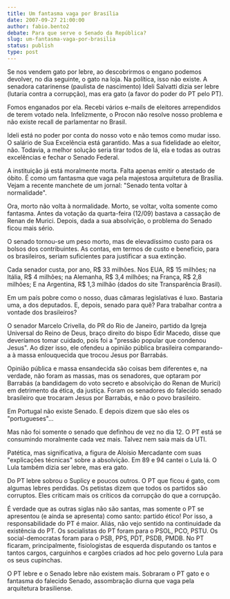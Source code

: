 ```yaml
---
title: Um fantasma vaga por Brasília
date: 2007-09-27 21:00:00
author: fabio.bento2
debate: Para que serve o Senado da República?
slug: um-fantasma-vaga-por-brasilia
status: publish 
type: post
---
```


  
Se nos vendem gato por lebre, ao descobrirmos o engano podemos devolver, no dia seguinte, o gato na loja. Na política, isso não existe. A senadora catarinense (paulista de nascimento) Ideli Salvatti dizia ser lebre (lutaria contra a corrupção), mas era gato (a favor do poder do PT pelo PT).   
  
Fomos enganados por ela. Recebi vários e-mails de eleitores arrependidos de terem votado nela. Infelizmente, o Procon não resolve nosso problema e não existe recall de parlamentar no Brasil.   
  
Ideli está no poder por conta do nosso voto e não temos como mudar isso. O salário de Sua Excelência está garantido. Mas a sua fidelidade ao eleitor, não. Todavia, a melhor solução seria tirar todos de lá, ela e todas as outras excelências e fechar o Senado Federal.  
  
A instituição já está moralmente morta. Falta apenas emitir o atestado de óbito. É como um fantasma que vaga pela majestosa arquitetura de Brasília. Vejam a recente manchete de um jornal: "Senado tenta voltar à normalidade".   
  
Ora, morto não volta à normalidade. Morto, se voltar, volta somente como fantasma. Antes da votação da quarta-feira (12/09) bastava a cassação de Renan de Murici. Depois, dada a sua absolvição, o problema do Senado ficou mais sério.  
  
O senado tornou-se um peso morto, mas de elevadíssimo custo para os bolsos dos contribuintes. As contas, em termos de custo e benefício, para os brasileiros, seriam suficientes para justificar a sua extinção.   
  
Cada senador custa, por ano, R$ 33 milhões. Nos EUA, R$ 15 milhões; na Itália, R$ 4 milhões; na Alemanha, R$ 3,4 milhões; na França, R$ 2,8 milhões; E na Argentina, R$ 1,3 milhão (dados do site Transparência Brasil).  
  
Em um país pobre como o nosso, duas câmaras legislativas é luxo. Bastaria uma, a dos deputados. E, depois, senado para quê? Para trabalhar contra a vontade dos brasileiros?   
  
O senador Marcelo Crivella, do PR do Rio de Janeiro, partido da Igreja Universal do Reino de Deus, braço direito do bispo Edir Macedo, disse que deveríamos tomar cuidado, pois foi a "pressão popular que condenou Jesus". Ao dizer isso, ele ofendeu a opinião pública brasileira comparando-a à massa enlouquecida que trocou Jesus por Barrabás.   
  
Opinião pública e massa ensandecida são coisas bem diferentes e, na verdade, não foram as massas, mas os senadores, que optaram por Barrabás (a bandidagem do voto secreto e absolvição do Renan de Murici) em detrimento da ética, da justiça. Foram os senadores do falecido senado brasileiro que trocaram Jesus por Barrabás, e não o povo brasileiro.  
  
Em Portugal não existe Senado. E depois dizem que são eles os "portugueses"...   
  
Mas não foi somente o senado que definhou de vez no dia 12. O PT está se consumindo moralmente cada vez mais. Talvez nem saia mais da UTI.  
  
Patética, mas significativa, a figura de Aloísio Mercadante com suas "explicações técnicas" sobre a absolvição. Em 89 e 94 cantei o Lula lá. O Lula também dizia ser lebre, mas era gato.  
  
Do PT lebre sobrou o Suplicy e poucos outros. O PT que ficou é gato, com algumas lebres perdidas. Os petistas dizem que todos os partidos são corruptos. Eles criticam mais os críticos da corrupção do que a corrupção.  
  
É verdade que as outras siglas não são santas, mas somente o PT se apresentou (e ainda se apresenta) como santo: partido ético! Por isso, a responsabilidade do PT é maior. Aliás, não vejo sentido na continuidade da existência do PT. Os socialistas do PT foram para o PSOL, PCO, PSTU. Os social-democratas foram para o PSB, PPS, PDT, PSDB, PMDB. No PT ficaram, principalmente, fisiologistas de esquerda disputando os tantos e tantos cargos, carguinhos e cargões criados ad hoc pelo governo Lula para os seus cupinchas.   
  
O PT lebre e o Senado lebre não existem mais. Sobraram o PT gato e o fantasma do falecido Senado, assombração diurna que vaga pela arquitetura brasiliense.
